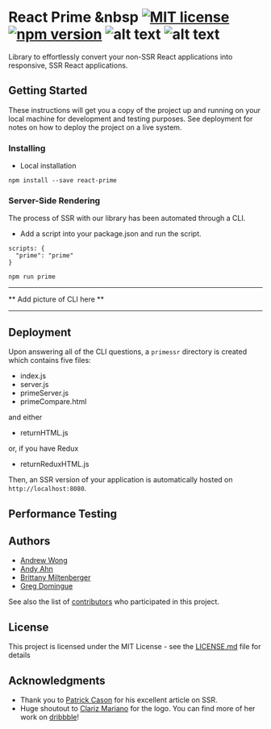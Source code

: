 # React Prime &nbsp [![MIT license](http://img.shields.io/badge/license-MIT-brightgreen.svg)](http://opensource.org/licenses/MIT) [![npm version](https://badge.fury.io/js/react-prime.svg)](https://badge.fury.io/js/react-prime) ![alt text](https://travis-ci.org/travis-ci/travis-web.svg?branch=master) ![alt text](https://david-dm.org/andyahn91/react-prime.svg)

Library to effortlessly convert your non-SSR React applications into responsive, SSR React applications.

## Getting Started

These instructions will get you a copy of the project up and running on your local machine for development and testing purposes. See deployment for notes on how to deploy the project on a live system.

### Installing

- Local installation

```
npm install --save react-prime
```


### Server-Side Rendering

The process of SSR with our library has been automated through a CLI.

- Add a script into your package.json and run the script.

```
scripts: {
  "prime": "prime"
}
```
```
npm run prime
```
<hr>
** Add picture of CLI here **
<hr>

## Deployment

Upon answering all of the CLI questions, a ```primessr``` directory is created which contains five files: 
- index.js
- server.js
- primeServer.js
- primeCompare.html

and either
- returnHTML.js

or, if you have Redux
- returnReduxHTML.js

Then, an SSR version of your application is automatically hosted on ```http://localhost:8080```.

## Performance Testing

## Authors

* [Andrew Wong](https://github.com/andwong91)
* [Andy Ahn](https://github.com/andyahn91)
* [Brittany Miltenberger](https://github.com/brittanywm)
* [Greg Domingue](https://​github.com/gregdoming)

See also the list of [contributors](https://github.com/SS-React/react-prime/graphs/contributors) who participated in this project.

## License

This project is licensed under the MIT License - see the [LICENSE.md](LICENSE.md) file for details

## Acknowledgments

* Thank you to [Patrick Cason](https://medium.com/@cereallarceny/server-side-rendering-in-create-react-app-with-all-the-goodies-without-ejecting-4c889d7db25e) for his excellent article on SSR.
* Huge shoutout to [Clariz Mariano](https://github.com/havengoer) for the logo. You can find more of her work on [dribbble](https://dribbble.com/clarizmariano)!
